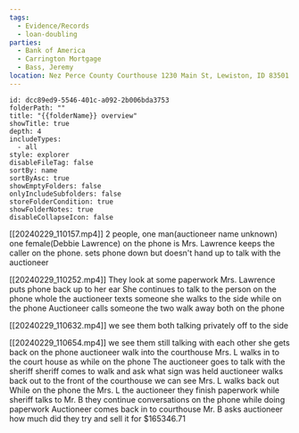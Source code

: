```yaml
---
tags:
  - Evidence/Records
  - loan-doubling
parties:
  - Bank of America
  - Carrington Mortgage
  - Bass, Jeremy
location: Nez Perce County Courthouse 1230 Main St, Lewiston, ID 83501
---
```


```folder-overview
id: dcc89ed9-5546-401c-a092-2b006bda3753
folderPath: ""
title: "{{folderName}} overview"
showTitle: true
depth: 4
includeTypes:
  - all
style: explorer
disableFileTag: false
sortBy: name
sortByAsc: true
showEmptyFolders: false
onlyIncludeSubfolders: false
storeFolderCondition: true
showFolderNotes: true
disableCollapseIcon: false
```



[[20240229_110157.mp4]]
2 people, one man(auctioneer name unknown) one female(Debbie Lawrence)
on the phone is Mrs. Lawrence keeps the caller on the phone.
sets phone down but doesn't hand up to talk with the auctioneer

[[20240229_110252.mp4]]
They look at some paperwork
Mrs. Lawrence puts phone back up to her ear
She continues to talk to the person on the phone whole the auctioneer texts someone
she walks to the side while on the phone
Auctioneer calls someone
the two walk away both on the phone 

[[20240229_110632.mp4]]
we see them both talking privately off to the side

[[20240229_110654.mp4]]
we see them still talking with each other
she gets back on the phone
auctioneer walk into the courthouse
Mrs. L walks in to the court house as while on the phone
The auctioneer goes to talk with the sheriff 
sheriff comes to walk and ask what sign was held
auctioneer walks back out to the front of the courthouse
we can see Mrs. L walks back out
While on the phone the Mrs. L the auctioneer
they finish paperwork while sheriff talks to Mr. B
they continue conversations on the phone while doing paperwork
Auctioneer comes back in to courthouse
Mr. B asks auctioneer how much did they try and sell it for $165346.71